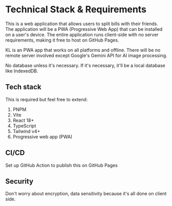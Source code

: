# Technical Stack & Requirements

This is a web application that allows users to split bills with their friends. The application will be a PWA (Progressive Web App) that can be installed on a user's device. The entire application runs client-side with no server requirements, making it free to host on GitHub Pages.

KL is an PWA app that works on all platforms and offline. There will be no remote server involved except Google's Gemini API for AI image processing.

No database unless it's necessary. If it's necessary, it'll be a local database like IndexedDB.

## Tech stack

This is required but feel free to extend:

1. PNPM
2. Vite
3. React 18+
4. TypeScript
5. Tailwind v4+
6. Progressive web app (PWA)

## CI/CD

Set up GitHub Action to publish this on GitHub Pages

## Security

Don't worry about encryption, data sensitivity because it's all done on client side.
